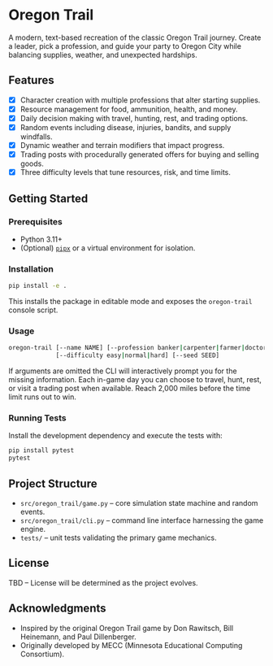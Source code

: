 # Oregon Trail

A modern, text-based recreation of the classic Oregon Trail journey. Create a leader, pick a profession, and guide your party to Oregon City while balancing supplies, weather, and unexpected hardships.

## Features

- [x] Character creation with multiple professions that alter starting supplies.
- [x] Resource management for food, ammunition, health, and money.
- [x] Daily decision making with travel, hunting, rest, and trading options.
- [x] Random events including disease, injuries, bandits, and supply windfalls.
- [x] Dynamic weather and terrain modifiers that impact progress.
- [x] Trading posts with procedurally generated offers for buying and selling goods.
- [x] Three difficulty levels that tune resources, risk, and time limits.

## Getting Started

### Prerequisites

- Python 3.11+
- (Optional) [`pipx`](https://pipx.pypa.io/) or a virtual environment for isolation.

### Installation

```bash
pip install -e .
```

This installs the package in editable mode and exposes the `oregon-trail` console script.

### Usage

```bash
oregon-trail [--name NAME] [--profession banker|carpenter|farmer|doctor] \
             [--difficulty easy|normal|hard] [--seed SEED]
```

If arguments are omitted the CLI will interactively prompt you for the missing information. Each in-game day you can choose to travel, hunt, rest, or visit a trading post when available. Reach 2,000 miles before the time limit runs out to win.

### Running Tests

Install the development dependency and execute the tests with:

```bash
pip install pytest
pytest
```

## Project Structure

- `src/oregon_trail/game.py` – core simulation state machine and random events.
- `src/oregon_trail/cli.py` – command line interface harnessing the game engine.
- `tests/` – unit tests validating the primary game mechanics.

## License

TBD – License will be determined as the project evolves.

## Acknowledgments

- Inspired by the original Oregon Trail game by Don Rawitsch, Bill Heinemann, and Paul Dillenberger.
- Originally developed by MECC (Minnesota Educational Computing Consortium).
